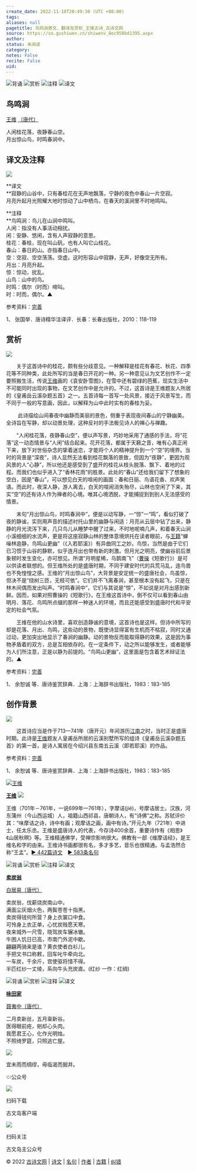 ```yaml
---
create_date: 2022-11-18T20:49:30 (UTC +08:00)
tags: 
aliases: null
pagetitle: 鸟鸣涧原文、翻译及赏析_王维古诗_古诗文网
source: https://so.gushiwen.cn/shiwenv_8ec950bd1395.aspx
author: 
status: 未阅读
category: 
notes: False
recite: False
uid: 
---
```


![背诵](https://song.gushiwen.cn/siteimg/bei-pic.png) ![赏析](https://song.gushiwen.cn/siteimg/shang-pic.png) ![注释](https://song.gushiwen.cn/siteimg/zhu-pic.png) ![译文](https://song.gushiwen.cn/siteimg/yi-pic.png)

## 鸟鸣涧

[王维](https://so.gushiwen.cn/authorv_52fceee85532.aspx) [〔唐代〕](https://so.gushiwen.cn/shiwens/default.aspx?cstr=%e5%94%90%e4%bb%a3)

人闲桂花落，夜静春山空。  
月出惊山鸟，时鸣春涧中。

## 译文及注释

![](https://song.gushiwen.cn/siteimg/speak-er.png)

**译文  
**寂静的山谷中，只有春桂花在无声地飘落，宁静的夜色中春山一片空寂。  
月亮升起月光照耀大地时惊动了山中栖鸟，在春天的溪涧里不时地鸣叫。

**注释  
**鸟鸣涧：鸟儿在山涧中鸣叫。  
人闲：指没有人事活动相扰。  
闲：安静、悠闲，含有人声寂静的意思。  
桂花：春桂，现在叫山矾，也有人叫它山桂花。  
春山：春日的山。亦指春日山中。  
空：空寂、空空荡荡。空虚。这时形容山中寂静，无声，好像空无所有。  
月出：月亮升起。  
惊：惊动，扰乱。  
山鸟：山中的鸟。  
时鸣：偶尔（时而）啼叫。  
时：时而，偶尔。▲

参考资料：[完善](https://so.gushiwen.cn/jiucuo.aspx?u=%e7%bf%bb%e8%af%911804%e3%80%8a%e8%af%91%e6%96%87%e5%8f%8a%e6%b3%a8%e9%87%8a%e3%80%8b)

1、 张国举．唐诗精华注译评．长春：长春出版社，2010：118-119

## 赏析

![](https://song.gushiwen.cn/siteimg/speak-er.png)

　　关于这首诗中的桂花，颇有些分歧意见。一种解释是桂花有春花、秋花、四季花等不同种类，此处所写的当是春日开花的一种。另一种意见认为文艺创作不一定要照搬生活，传说[王维](https://so.gushiwen.cn/authorv_52fceee85532.aspx)画的《袁安卧雪图》，在雪中还有碧绿的芭蕉，现实生活中不可能同时出现的事物，在文艺创作中是允许的。不过，这首诗是王维题友人所居的《皇甫岳云溪杂题五首》之一。五首诗每一首写一处风景，接近于风景写生，而不同于一般的写意画，因此，以解释为山中此时实有的春桂为妥。

 　　此诗描绘山间春夜中幽静而美丽的景色，侧重于表现夜间春山的宁静幽美。全诗旨在写静，却以动景处理，这种反衬的手法极见诗人的禅心与禅趣。

　　“人闲桂花落，夜静春山空”，便以声写景，巧妙地采用了通感的手法，将“花落”这一动态情景与“人闲”结合起来。花开花落，都属于天籁之音，唯有心真正闲下来，放下对世俗杂念的挚着迷恋，才能将个人的精神提升到一个“空”的境界。当时的背景是“深夜”，诗人显然无法看到桂花飘落的景致，但因为“夜静”，更因为观风景的人“心静”，所以他还是感受到了盛开的桂花从枝头脱落、飘下、着地的过程。而我们也似乎进入了“香林花雨”的胜景。此处的“春山”还给我们留下了想象的空白，因是“春山”，可以想见白天的喧闹的画面：春和日丽、鸟语花香、欢声笑语。而此时，夜深人静，游人离去，白天的喧闹消失殆尽，山林也空闲了下来，其实“空”的还有诗人作为禅者的心境。唯其心境洒脱，才能捕捉到到别人无法感受的情景。

　　末句“月出惊山鸟，时鸣春涧中”，便是以动写静，一“惊”一“鸣”，看似打破了夜的静谧，实则用声音的描述衬托山里的幽静与闲适：月亮从云层中钻了出来，静静的月光流泻下来，几只鸟儿从睡梦中醒了过来，不时地呢喃几声，和着春天山涧小溪细细的水流声，更是将这座寂静山林的整体意境烘托在读者眼前，与[王籍](https://so.gushiwen.cn/authorv_4d0f46e80ecd.aspx)“蝉噪林逾静，鸟鸣山更幽”（《入若耶溪》）有异曲同工之妙。鸟惊，当然是由于它们已习惯于山谷的静默，似乎连月出也带有新的刺激。但月光之明亮，使幽谷前后景象顿时发生变化，亦可想见。所谓“月明星稀，乌鹊南飞”（[曹操](https://so.gushiwen.cn/authorv_f4d9b1ed94dc.aspx)《短歌行》）是可以供读者联想的。但王维所处的是盛唐时期，不同于建安时代的兵荒马乱，连鸟兽也不免惶惶之感。王维的“月出惊山鸟”，大背景是安定统一的盛唐社会，鸟虽惊，但决不是“绕树三匝，无枝可依”。它们并不飞离春涧，甚至根本没有起飞，只是在林木间偶而发出叫声。“时鸣春涧中”，它们与其说是“惊”，不如说是对月出感到新鲜。因而，如果对照曹操的《短歌行》，在王维这首诗中，倒不仅可以看到春山由明月、落花、鸟鸣所点缀的那样一种迷人的环境，而且还能感受到盛唐时代和平安定的社会气氛。

　　王维在他的山水诗里，喜欢创造静谧的意境，这首诗也是这样。但诗中所写的却是花落、月出、鸟鸣，这些动的景物，既使诗显得富有生机而不枯寂，同时又通过动，更加突出地显示了春涧的幽静。动的景物反而能取得静的效果，这是因为事物矛盾着的双方，总是互相依存的。在一定条件下，动之所以能够发生，或者能够为人们所注意，正是以静为前提的。“鸟鸣山更幽”，这里面是包含着艺术辩证法的。▲

参考资料：[完善](https://so.gushiwen.cn/jiucuo.aspx?u=%e8%b5%8f%e6%9e%902669%e3%80%8a%e8%b5%8f%e6%9e%90%e3%80%8b)

1、 余恕诚 等．唐诗鉴赏辞典．上海：上海辞书出版社，1983：183-185

## 创作背景

![](https://song.gushiwen.cn/siteimg/speak-er.png)

　　这首诗应当是作于713—741年（唐开元）年间游历[江南](https://so.gushiwen.cn/authorv_487654addba8.aspx)之时，当时正是盛唐时期。此诗是[王维](https://so.gushiwen.cn/authorv_52fceee85532.aspx)题友人皇甫岳所居的云溪别墅所写的组诗《皇甫岳云溪杂题五首》的第一首，是诗人寓居在今绍兴县东南五云溪（即若耶溪）的作品。

参考资料：[完善](https://so.gushiwen.cn/jiucuo.aspx?u=%e8%b5%8f%e6%9e%9021738%e3%80%8a%e5%88%9b%e4%bd%9c%e8%83%8c%e6%99%af%e3%80%8b)

1、 余恕诚 等．唐诗鉴赏辞典．上海：上海辞书出版社，1983：183-185

[![王维](https://song.gushiwen.cn/authorImg/wangwei.jpg)](https://so.gushiwen.cn/authorv_52fceee85532.aspx)

[**王维**](https://so.gushiwen.cn/authorv_52fceee85532.aspx) ![](https://song.gushiwen.cn/siteimg/speak-er.png)

王维（701年－761年，一说699年—761年），字摩诘(jié)，号摩诘居士。汉族，河东蒲州（今山西运城）人，祖籍山西祁县，唐朝诗人，有“诗佛”之称。苏轼评价其：“味摩诘之诗，诗中有画；观摩诘之画，画中有诗。”开元九年（721年）中进士，任太乐丞。王维是盛唐诗人的代表，今存诗400余首，重要诗作有《相思》《山居秋暝》等。王维精通佛学，受禅宗影响很大。佛教有一部《维摩诘经》，是王维名和字的由来。王维诗书画都很有名，多才多艺，音乐也很精通。与孟浩然合称“王孟”。[► 442篇诗文](https://so.gushiwen.cn/shiwens/default.aspx?astr=%e7%8e%8b%e7%bb%b4)　[► 583条名句](https://so.gushiwen.cn/mingjus/default.aspx?astr=%e7%8e%8b%e7%bb%b4)

![背诵](https://song.gushiwen.cn/siteimg/bei-pic.png) ![赏析](https://song.gushiwen.cn/siteimg/shang-pic.png) ![注释](https://song.gushiwen.cn/siteimg/zhu-pic.png) ![译文](https://song.gushiwen.cn/siteimg/yi-pic.png)

[**卖炭翁**](https://so.gushiwen.cn/shiwenv_2716dfb4d439.aspx)

[白居易](https://so.gushiwen.cn/authorv.aspx?name=%e7%99%bd%e5%b1%85%e6%98%93)[〔唐代〕](https://so.gushiwen.cn/shiwens/default.aspx?cstr=%e5%94%90%e4%bb%a3)

卖炭翁，伐薪烧炭南山中。  
满面尘灰烟火色，两鬓苍苍十指黑。  
卖炭得钱何所营？身上衣裳口中食。  
可怜身上衣正单，心忧炭贱愿天寒。  
夜来城外一尺雪，晓驾炭车辗冰辙。  
牛困人饥日已高，市南门外泥中歇。  
翩翩两骑来是谁？黄衣使者白衫儿。  
手把文书口称敕，回车叱牛牵向北。  
一车炭，千余斤，宫使驱将惜不得。  
半匹红纱一丈绫，系向牛头充炭直。(红纱 一作：红绡)

![背诵](https://song.gushiwen.cn/siteimg/bei-pic.png) ![赏析](https://song.gushiwen.cn/siteimg/shang-pic.png) ![注释](https://song.gushiwen.cn/siteimg/zhu-pic.png) ![译文](https://song.gushiwen.cn/siteimg/yi-pic.png)

[**咏田家**](https://so.gushiwen.cn/shiwenv_f44bb562c20f.aspx)

[聂夷中](https://so.gushiwen.cn/authorv.aspx?name=%e8%81%82%e5%a4%b7%e4%b8%ad)[〔唐代〕](https://so.gushiwen.cn/shiwens/default.aspx?cstr=%e5%94%90%e4%bb%a3)

二月卖新丝，五月粜新谷。  
医得眼前疮，剜却心头肉。  
我愿君王心，化作光明烛。  
不照绮罗筵，只照逃亡屋。

![](https://song.gushiwen.cn/siteimg/app/erma_guwendao.png)

宜未雨而绸缪，毋临渴而掘井。

⇦公众号

![](https://song.gushiwen.cn/siteimg/app/appdownGwd2021.png)

扫码下载

古文岛客户端

![](https://song.gushiwen.cn/siteimg/app/erma_guwendao.png)

扫码关注

古文岛主公众号

© 2022 [古诗文网](https://www.gushiwen.cn/) | [诗文](https://so.gushiwen.cn/shiwens/) | [名句](https://so.gushiwen.cn/mingjus/) | [作者](https://so.gushiwen.cn/authors/) | [古籍](https://so.gushiwen.cn/guwen/) | [纠错](https://so.gushiwen.cn/jiucuo.aspx?u=)
